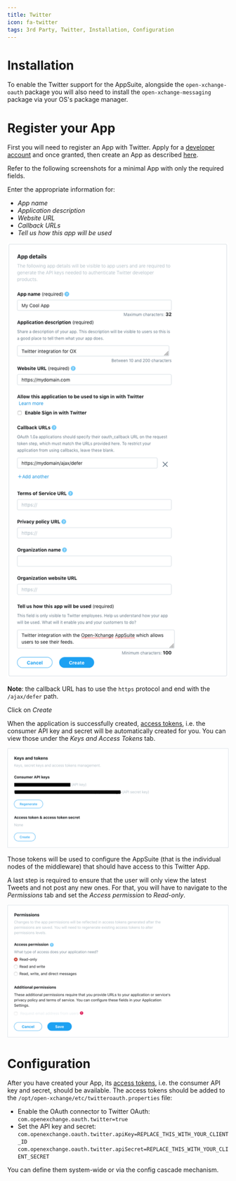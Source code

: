 ```yaml
---
title: Twitter
icon: fa-twitter
tags: 3rd Party, Twitter, Installation, Configuration
---
```


# Installation

To enable the Twitter support for the AppSuite, alongside the `open-xchange-oauth` package you will also need to install the `open-xchange-messaging` package via your OS's package manager.

# Register your App

First you will need to register an App with Twitter. Apply for a [developer account](https://developer.twitter.com/en/docs/basics/developer-portal/overview) and once granted, then create an App as described [here](https://developer.twitter.com/en/docs/basics/apps/overview).

Refer to the following screenshots for a minimal App with only the required fields.

Enter the appropriate information for: 
 
 * *App name*
 * *Application description*
 * *Website URL*
 * *Callback URLs*
 * *Tell us how this app will be used* 

![](twitter/create_app.png)

**Note**: the callback URL has to use the `https` protocol and end with the `/ajax/defer` path. 

Click on *Create*

When the application is successfully created, [access tokens](https://developer.twitter.com/en/docs/basics/authentication/guides/access-tokens), i.e. the consumer API key and secret will be automatically created for you. You can view those under the *Keys and Access Tokens* tab.

![](twitter/tokens.png)

Those tokens will be used to configure the AppSuite (that is the individual nodes of the middleware) that should have access to this Twitter App.

A last step is required to ensure that the user will only view the latest Tweets and not post any new ones. For that, you will have to navigate to the *Permissions* tab and set the *Access permission* to *Read-only*.

![](twitter/readonly.png)

# Configuration

After you have created your App, its [access tokens](https://developer.twitter.com/en/docs/basics/authentication/guides/access-tokens), i.e. the consumer API key and secret, should be available. The access tokens should be added to the `/opt/open-xchange/etc/twitteroauth.properties` file:

* Enable the OAuth connector to Twitter OAuth:
  `com.openexchange.oauth.twitter=true`
* Set the API key and secret:
   `com.openexchange.oauth.twitter.apiKey=REPLACE_THIS_WITH_YOUR_CLIENT_ID`
   `com.openexchange.oauth.twitter.apiSecret=REPLACE_THIS_WITH_YOUR_CLIENT_SECRET`

You can define them system-wide or via the config cascade mechanism.

